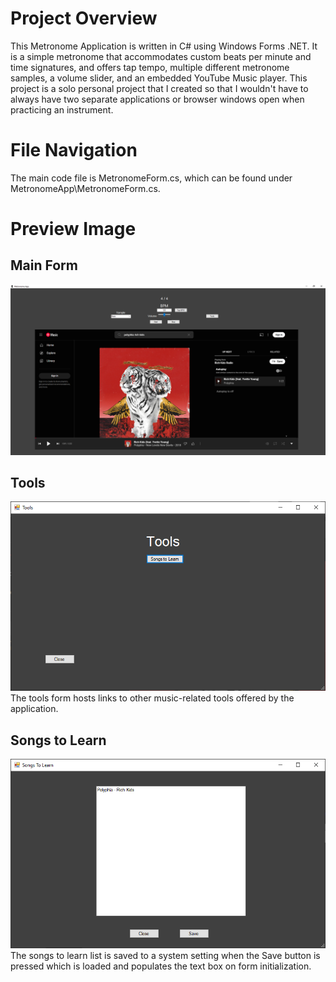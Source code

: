 # Project Overview
This Metronome Application is written in C# using Windows Forms .NET. It is a simple metronome that accommodates custom beats per minute and time signatures, and offers tap tempo, multiple different metronome samples, a volume slider, and an embedded YouTube Music player. This project is a solo personal project that I created so that I wouldn't have to always have two separate applications or browser windows open when practicing an instrument.

# File Navigation
The main code file is MetronomeForm.cs, which can be found under MetronomeApp\MetronomeForm.cs.

# Preview Image
## Main Form
![Project Preview](MetronomeApp/Images/Preview.PNG)

## Tools
![Tools Preview](MetronomeApp/Images/ToolsPreview.PNG)  
The tools form hosts links to other music-related tools offered by the application.

## Songs to Learn
![Songs to Learn Preview](MetronomeApp/Images/SongsToLearnPreview.PNG)  
The songs to learn list is saved to a system setting when the Save button is pressed which is loaded and populates the text box on form initialization.
